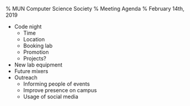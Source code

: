 % MUN Computer Science Society
% Meeting Agenda
% February 14th, 2019

* Code night
  * Time
  * Location
  * Booking lab
  * Promotion
  * Projects?
* New lab equipment
* Future mixers
* Outreach
   * Informing people of events
   * Improve presence on campus
   * Usage of social media
